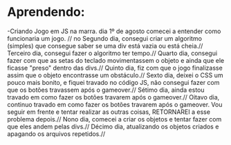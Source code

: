 # Aprendendo:

  -Criando Jogo em JS na marra.
dia 1º de agosto comecei a entender como funcionaria um jogo. //
no Segundo dia, consegui criar um algoritmo (simples) que consegue saber se uma div está vazia ou está cheia.//
Terceiro dia,  consegui fazer o algoritmo ter tempo.//
Quarto dia, consegui fazer com que as setas do teclado movimentassem o objeto e ainda que ele ficasse "preso" dentro das divs.//
Quinto dia, fiz com que o jogo finalizasse assim que o objeto encontrasse um obstáculo.//
Sexto dia, deixei o CSS um pouco mais bonito, e fiquei travado no código JS, não consegui fazer com que os botões travassem após o gameover.// 
Sétimo dia, ainda estou travado em como fazer os botões travarem após o gameover.//
Oitavo dia, continuo travado em como fazer os botões travarem após o gameover. Vou seguir em frente e tentar realizar as outras coisas, RETORNAREI a esse problema depois.//
Nono dia, comecei a criar os objetos e tentar fazer com que eles andem pelas divs.//
Décimo dia, atualizando os objetos criados e apagando os arquivos repetidos.//




